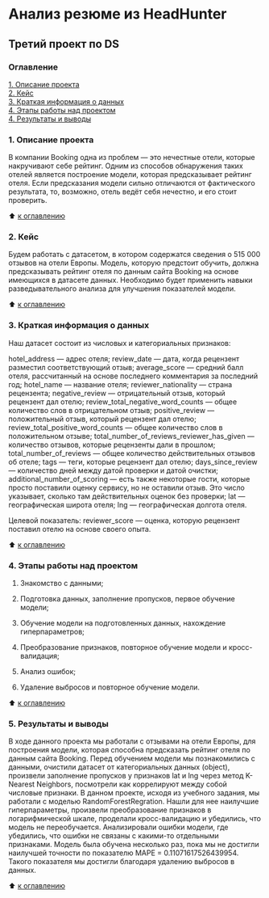 # Анализ резюме из HeadHunter
## Третий проект по DS

### Оглавление
[1. Описание проекта](./README.md#1-Описание-проекта)  
[2. Кейс](./README.md#2-Кейс)  
[3. Краткая информация о данных](./README.md#3-Краткая-информация-о-данных)  
[4. Этапы работы над проектом](./README.md#4-Этапы-работы-над-проектом)  
[4. Результаты и выводы](./README.md#5-Результаты-и-выводы)    

### 1. Описание проекта

В компании Booking одна из проблем — это нечестные отели, которые накручивают себе рейтинг. Одним из способов обнаружения таких отелей является построение модели, которая предсказывает рейтинг отеля. Если предсказания модели сильно отличаются от фактического результата, то, возможно, отель ведёт себя нечестно, и его стоит проверить.


:arrow_up: [к оглавлению](./README.md#Оглавление)


### 2. Кейс

Будем работать с датасетом, в котором содержатся сведения о 515 000 отзывов на отели Европы. Модель, которую предстоит обучить, должна предсказывать рейтинг отеля по данным сайта Booking на основе имеющихся в датасете данных. Необходимо будет применить навыки разведывательного анализа для улучшения показателей модели.


:arrow_up: [к оглавлению](./README.md#Оглавление)

### 3. Краткая информация о данных

Наш датасет состоит из числовых и категориальных признаков:

hotel_address — адрес отеля;
review_date — дата, когда рецензент разместил соответствующий отзыв;
average_score — средний балл отеля, рассчитанный на основе последнего комментария за последний год;
hotel_name — название отеля;
reviewer_nationality — страна рецензента;
negative_review — отрицательный отзыв, который рецензент дал отелю;
review_total_negative_word_counts — общее количество слов в отрицательном отзыв;
positive_review — положительный отзыв, который рецензент дал отелю;
review_total_positive_word_counts — общее количество слов в положительном отзыве;
total_number_of_reviews_reviewer_has_given — количество отзывов, которые рецензенты дали в прошлом;
total_number_of_reviews — общее количество действительных отзывов об отеле;
tags — теги, которые рецензент дал отелю;
days_since_review — количество дней между датой проверки и датой очистки;
additional_number_of_scoring — есть также некоторые гости, которые просто поставили оценку сервису, но не оставили отзыв. Это число указывает, сколько там действительных оценок без проверки;
lat — географическая широта отеля;
lng — географическая долгота отеля.

Целевой показатель:
reviewer_score — оценка, которую рецензент поставил отелю на основе своего опыта.

  
:arrow_up: [к оглавлению](./README.md#Оглавление)


### 4. Этапы работы над проектом

1) Знакомство с данными;

2) Подготовка данных, заполнение пропусков, первое обучение модели;

3) Обучение модели на подготовленных данных, нахождение гиперпараметров;

4) Преобразование признаков, повторное обучение модели и кросс-валидация;

5) Анализ ошибок;

6) Удаление выбросов и повторное обучение модели.


:arrow_up: [к оглавлению](./README.md#Оглавление)


### 5. Результаты и выводы

В ходе данного проекта мы работали с отзывами на отели Европы, для построения модели, которая способна предсказать рейтинг отеля по данным сайта Booking. Перед обучением модели мы познакомились с данными, очистили датасет от категориальных данных (object), произвели заполнение пропусков у признаков lat и lng через метод K-Nearest Neighbors, посмотрели как коррелируют между собой числовые признаки. В данном проекте, исходя из учебного задания, мы работали с моделью RandomForestRegration. Нашли для нее наилучшие гиперпараметры, произвели преобразование признаков в логарифмической шкале, проделали кросс-валидацию и убедились, что модель не переобучается. Анализировали ошибки модели, где убедились, что ошибки не связаны с какими-то отдельными признаками. Модель была обучена несколько раз, пока мы не достигли наилучшей точности по показателю MAPE = 0.11071617526439954. Такого показателя мы достигли благодаря удалению выбросов в данных.


:arrow_up: [к оглавлению](./README.md#Оглавление)
